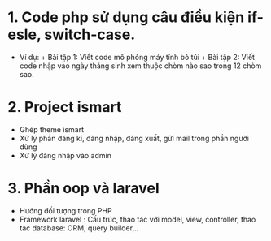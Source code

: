 # 1. Code php sử dụng câu điều kiện if-esle, switch-case. 
  - Ví dụ: + Bài tập 1: Viết code mô phỏng máy tính bỏ túi
           + Bài tập 2: Viết code nhập vào ngày tháng sinh xem thuộc chòm nào sao trong 12 chòm sao.
# 2. Project ismart
- Ghép theme ismart
- Xử lý phần đăng kí, đăng nhập, đăng xuất, gửi mail trong phần người dùng
- Xử lý đăng nhập vào admin
# 3. Phần oop và laravel
- Hướng đối tượng trong PHP
- Framework laravel : Cấu trúc, thao tác với model, view, controller, thao tac database: ORM, query builder,..

